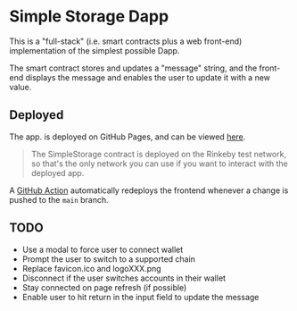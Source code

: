 # Simple Storage Dapp

This is a "full-stack" (i.e. smart contracts plus a web front-end) implementation of the simplest possible Dapp.

The smart contract stores and updates a "message" string, and the front-end displays the message and enables the user to update it with a new value.

## Deployed

The app. is deployed on GitHub Pages, and can be viewed [here][deployed url].

> The SimpleStorage contract is deployed on the Rinkeby test network, so that's the only network you can use if you want to interact with the deployed app.

A [GitHub Action](.github/workflows/deploy.yml) automatically redeploys the frontend whenever a change is pushed to the `main` branch.

## TODO

- Use a modal to force user to connect wallet
- Prompt the user to switch to a supported chain
- Replace favicon.ico and logoXXX.png
- Disconnect if the user switches accounts in their wallet
- Stay connected on page refresh (if possible)
- Enable user to hit return in the input field to update the message

[deployed url]: https://digitalronin.github.io/simple-storage-dapp/frontend/build/
